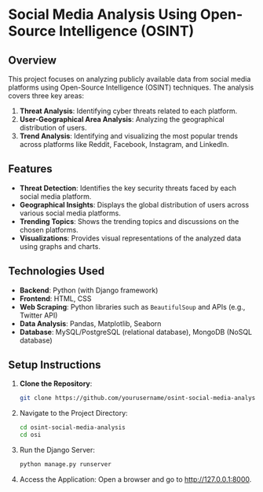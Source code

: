 # Social Media Analysis Using Open-Source Intelligence (OSINT)

## Overview
This project focuses on analyzing publicly available data from social media platforms using Open-Source Intelligence (OSINT) techniques. The analysis covers three key areas:
1. **Threat Analysis**: Identifying cyber threats related to each platform.
2. **User-Geographical Area Analysis**: Analyzing the geographical distribution of users.
3. **Trend Analysis**: Identifying and visualizing the most popular trends across platforms like Reddit, Facebook, Instagram, and LinkedIn.

## Features
- **Threat Detection**: Identifies the key security threats faced by each social media platform.
- **Geographical Insights**: Displays the global distribution of users across various social media platforms.
- **Trending Topics**: Shows the trending topics and discussions on the chosen platforms.
- **Visualizations**: Provides visual representations of the analyzed data using graphs and charts.

## Technologies Used
- **Backend**: Python (with Django framework)
- **Frontend**: HTML, CSS
- **Web Scraping**: Python libraries such as `BeautifulSoup` and APIs (e.g., Twitter API)
- **Data Analysis**: Pandas, Matplotlib, Seaborn
- **Database**: MySQL/PostgreSQL (relational database), MongoDB (NoSQL database)

## Setup Instructions
1. **Clone the Repository**:
   ```bash
   git clone https://github.com/yourusername/osint-social-media-analysis.git
   ```
2. Navigate to the Project Directory:
   ```bash
   cd osint-social-media-analysis
   cd osi
   ```
3. Run the Django Server:
   ```bash
   python manage.py runserver
   ```
4. Access the Application:
   Open a browser and go to http://127.0.0.1:8000.
